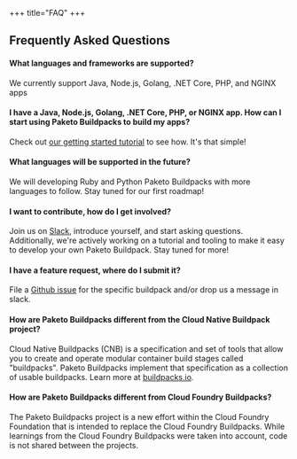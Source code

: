 +++
title="FAQ"
+++

## Frequently Asked Questions

#### What languages and frameworks are supported?
We currently support Java, Node.js, Golang, .NET Core, PHP, and NGINX apps 

#### I have a Java, Node.js, Golang, .NET Core, PHP, or NGINX app. How can I start using Paketo Buildpacks to build my apps?
Check out [our getting started tutorial](/docs/getting-started) to see how. It's that simple!

#### What languages will be supported in the future?
We will developing Ruby and Python Paketo Buildpacks with more languages to follow. Stay tuned for our first roadmap!

#### I want to contribute, how do I get involved?
Join us on [Slack](https://slack.paketo.io), introduce yourself, and start asking questions. Additionally, we're actively working on a tutorial and tooling to make it easy to develop your own Paketo Buildpack. Stay tuned for more!

#### I have a feature request, where do I submit it?
File a [Github issue](https://github.com/paketo-buildpacks) for the specific buildpack and/or drop us a message in slack.

#### How are Paketo Buildpacks different from the Cloud Native Buildpack project?
Cloud Native Buildpacks (CNB) is a specification and set of tools that allow you to create and operate modular container build stages called "buildpacks". Paketo Buildpacks implement that specification as a collection of usable buildpacks. Learn more at [buildpacks.io](https://buildpacks.io).

#### How are Paketo Buildpacks different from Cloud Foundry Buildpacks?
The Paketo Buildpacks project is a new effort within the Cloud Foundry Foundation that is intended to replace the Cloud Foundry Buildpacks. While learnings from the Cloud Foundry Buildpacks were taken into account, code is not shared between the projects.